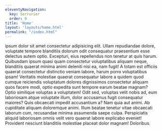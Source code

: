 ```yaml
---
eleventyNavigation:
  key: Serrurier
  order: 0
title: 'Home'
layout: 'layouts/home.html'
permalink: "/index.html"
---
```


ipsum dolor sit amet consectetur adipisicing elit. Ullam repudiandae dolore, voluptate tempore blanditiis dolorum odit consequatur praesentium esse delectus autem optio. Excepturi, eius repellendus non tenetur at quis harum.
Quibusdam ipsum quasi quam consectetur voluptatibus aliquam neque, blanditiis quaerat minima animi deleniti nisi ea, nam fugit! A totam est officiis quaerat consectetur distinctio veniam labore, harum porro voluptatibus ipsam!
Veritatis molestiae quaerat consequatur labore a quidem quod cumque reiciendis voluptatum dolores dignissimos consectetur aliquam quos facere modi, optio expedita sunt tempore earum beatae magnam? Optio similique voluptas a voluptatem!
Odit sed, voluptas velit nobis ad, eum laboriosam atque voluptate illum, dolor accusamus fugit consequatur maiores? Quis obcaecati impedit accusantium a? Nam quia aut animi. Ab cupiditate aliquam doloremque animi.
Illum beatae tenetur vitae obcaecati laborum cum, recusandae minima assumenda saepe culpa. Perspiciatis aliquid laboriosam omnis velit vero quaerat labore explicabo eveniet! Provident nesciunt blanditiis molestiae placeat dolor magnam! Doloribus.



